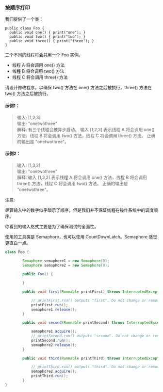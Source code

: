### 按顺序打印
我们提供了一个类：
```
public class Foo {
  public void one() { print("one"); }
  public void two() { print("two"); }
  public void three() { print("three"); }
}
```
三个不同的线程将会共用一个 Foo 实例。
* 线程 A 将会调用 one() 方法
* 线程 B 将会调用 two() 方法
* 线程 C 将会调用 three() 方法

请设计修改程序，以确保 two() 方法在 one() 方法之后被执行，three() 方法在 two() 方法之后被执行。
#### 示例1：
>输入: [1,2,3]\
 输出: "onetwothree"\
 解释: 
 有三个线程会被异步启动。
 输入 [1,2,3] 表示线程 A 将会调用 one() 方法，线程 B 将会调用 two() 方法，线程 C 将会调用 three() 方法。
 正确的输出是 "onetwothree"。

#### 示例2：
>输入: [1,3,2]\
 输出: "onetwothree"\
 解释: 
 输入 [1,3,2] 表示线程 A 将会调用 one() 方法，线程 B 将会调用 three() 方法，线程 C 将会调用 two() 方法。
 正确的输出是 "onetwothree"。
 
 注意:
 
 尽管输入中的数字似乎暗示了顺序，但是我们并不保证线程在操作系统中的调度顺序。
 
 你看到的输入格式主要是为了确保测试的全面性。
 
 使用的工具类是 Semaphore，也可以使用 CountDownLatch。Semaphore 感觉更直白一点。
 
 ```java
 class Foo {
    
         Semaphore semaphore1 = new Semaphore(0);
         Semaphore semaphore2 = new Semaphore(0);
 
         public Foo() {
 
         }
 
         public void first(Runnable printFirst) throws InterruptedException {
 
             // printFirst.run() outputs "first". Do not change or remove this line.
             printFirst.run();
             semaphore1.release();
         }
 
         public void second(Runnable printSecond) throws InterruptedException {
 
             semaphore1.acquire();
             // printSecond.run() outputs "second". Do not change or remove this line.
             printSecond.run();
             semaphore2.release();
         }
 
         public void third(Runnable printThird) throws InterruptedException {
 
             // printThird.run() outputs "third". Do not change or remove this line.
             semaphore2.acquire();
             printThird.run();
         }
}
 ```
